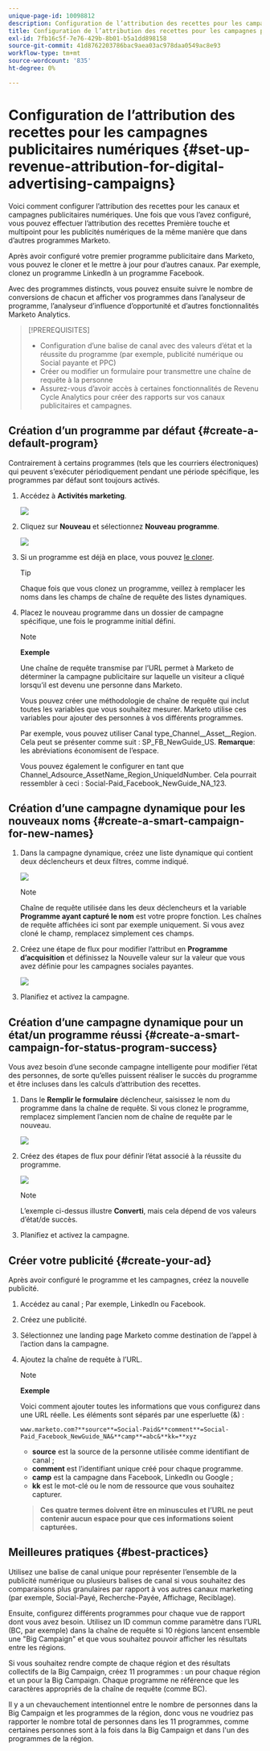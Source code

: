 ```yaml
---
unique-page-id: 10098812
description: Configuration de l’attribution des recettes pour les campagnes publicitaires numériques - Documents Marketo - Documentation du produit
title: Configuration de l’attribution des recettes pour les campagnes publicitaires numériques
exl-id: 7fb16c5f-7e76-429b-8b01-b5a1dd898158
source-git-commit: 41d8762203786bac9aea03ac978daa0549ac8e93
workflow-type: tm+mt
source-wordcount: '835'
ht-degree: 0%

---
```


# Configuration de l’attribution des recettes pour les campagnes publicitaires numériques {#set-up-revenue-attribution-for-digital-advertising-campaigns}

Voici comment configurer l’attribution des recettes pour les canaux et campagnes publicitaires numériques. Une fois que vous l’avez configuré, vous pouvez effectuer l’attribution des recettes Première touche et multipoint pour les publicités numériques de la même manière que dans d’autres programmes Marketo.

Après avoir configuré votre premier programme publicitaire dans Marketo, vous pouvez le cloner et le mettre à jour pour d’autres canaux. Par exemple, clonez un programme LinkedIn à un programme Facebook.

Avec des programmes distincts, vous pouvez ensuite suivre le nombre de conversions de chacun et afficher vos programmes dans l’analyseur de programme, l’analyseur d’influence d’opportunité et d’autres fonctionnalités Marketo Analytics.

>[!PREREQUISITES]
>
>* Configuration d’une balise de canal avec des valeurs d’état et la réussite du programme (par exemple, publicité numérique ou Social payante et PPC)
>* Créer ou modifier un formulaire pour transmettre une chaîne de requête à la personne
>* Assurez-vous d’avoir accès à certaines fonctionnalités de Revenu Cycle Analytics pour créer des rapports sur vos canaux publicitaires et campagnes.


## Création d’un programme par défaut {#create-a-default-program}

Contrairement à certains programmes (tels que les courriers électroniques) qui peuvent s’exécuter périodiquement pendant une période spécifique, les programmes par défaut sont toujours activés.

1. Accédez à **Activités marketing**.

   ![](assets/login-marketing-activities-5.png)

1. Cliquez sur **Nouveau** et sélectionnez **Nouveau programme**.

   ![](assets/image2016-3-14-15-52-0.png)

1. Si un programme est déjà en place, vous pouvez [le cloner](/help/marketo/product-docs/core-marketo-concepts/programs/working-with-programs/clone-a-program.md).

   >[!TIP]
   >
   >Chaque fois que vous clonez un programme, veillez à remplacer les noms dans les champs de chaîne de requête des listes dynamiques.

1. Placez le nouveau programme dans un dossier de campagne spécifique, une fois le programme initial défini.

   >[!NOTE]
   >
   >**Exemple**
   >
   >Une chaîne de requête transmise par l’URL permet à Marketo de déterminer la campagne publicitaire sur laquelle un visiteur a cliqué lorsqu’il est devenu une personne dans Marketo.
   >
   >Vous pouvez créer une méthodologie de chaîne de requête qui inclut toutes les variables que vous souhaitez mesurer. Marketo utilise ces variables pour ajouter des personnes à vos différents programmes.
   >
   >Par exemple, vous pouvez utiliser Canal type_Channel__Asset__Region. Cela peut se présenter comme suit : SP_FB_NewGuide_US. **Remarque**: les abréviations économisent de l’espace.
   >
   >Vous pouvez également le configurer en tant que Channel_Adsource_AssetName_Region_UniqueIdNumber. Cela pourrait ressembler à ceci : Social-Paid_Facebook_NewGuide_NA_123.

## Création d’une campagne dynamique pour les nouveaux noms {#create-a-smart-campaign-for-new-names}

1. Dans la campagne dynamique, créez une liste dynamique qui contient deux déclencheurs et deux filtres, comme indiqué.

   ![](assets/image2016-3-23-13-3a59-3a24.png)

   >[!NOTE]
   >
   >Chaîne de requête utilisée dans les deux déclencheurs et la variable **Programme ayant capturé le nom** est votre propre fonction. Les chaînes de requête affichées ici sont par exemple uniquement. Si vous avez cloné le champ, remplacez simplement ces champs.

1. Créez une étape de flux pour modifier l’attribut en **Programme d’acquisition** et définissez la Nouvelle valeur sur la valeur que vous avez définie pour les campagnes sociales payantes.

   ![](assets/image2016-3-14-14-3a58-3a6.png)

1. Planifiez et activez la campagne.

## Création d’une campagne dynamique pour un état/un programme réussi {#create-a-smart-campaign-for-status-program-success}

Vous avez besoin d’une seconde campagne intelligente pour modifier l’état des personnes, de sorte qu’elles puissent réaliser le succès du programme et être incluses dans les calculs d’attribution des recettes.

1. Dans le **Remplir le formulaire** déclencheur, saisissez le nom du programme dans la chaîne de requête. Si vous clonez le programme, remplacez simplement l’ancien nom de chaîne de requête par le nouveau.

   ![](assets/image2016-3-23-14-3a7-3a20.png)

1. Créez des étapes de flux pour définir l’état associé à la réussite du programme.

   ![](assets/image2016-3-14-15-3a9-3a29.png)

   >[!NOTE]
   >
   >L’exemple ci-dessus illustre **Converti**, mais cela dépend de vos valeurs d’état/de succès.

1. Planifiez et activez la campagne.

## Créer votre publicité {#create-your-ad}

Après avoir configuré le programme et les campagnes, créez la nouvelle publicité.

1. Accédez au canal ; Par exemple, LinkedIn ou Facebook.
1. Créez une publicité.
1. Sélectionnez une landing page Marketo comme destination de l’appel à l’action dans la campagne.
1. Ajoutez la chaîne de requête à l’URL.

   >[!NOTE]
   >
   >**Exemple**
   >
   >Voici comment ajouter toutes les informations que vous configurez dans une URL réelle. Les éléments sont séparés par une esperluette (&amp;) :
   >
   >`www.marketo.com?**source**=Social-Paid&**comment**=Social-Paid_Facebook_NewGuide_NA&**camp**=abc&**kk=**xyz`
   >
   >* **source** est la source de la personne utilisée comme identifiant de canal ;
   >* **comment** est l’identifiant unique créé pour chaque programme.
   >* **camp** est la campagne dans Facebook, LinkedIn ou Google ;
   >* **kk** est le mot-clé ou le nom de ressource que vous souhaitez capturer.

   >
   >**Ces quatre termes doivent être en minuscules et l’URL ne peut contenir aucun espace pour que ces informations soient capturées.**

## Meilleures pratiques {#best-practices}

Utilisez une balise de canal unique pour représenter l’ensemble de la publicité numérique ou plusieurs balises de canal si vous souhaitez des comparaisons plus granulaires par rapport à vos autres canaux marketing (par exemple, Social-Payé, Recherche-Payée, Affichage, Reciblage).

Ensuite, configurez différents programmes pour chaque vue de rapport dont vous avez besoin. Utilisez un ID commun comme paramètre dans l’URL (BC, par exemple) dans la chaîne de requête si 10 régions lancent ensemble une &quot;Big Campaign&quot; et que vous souhaitez pouvoir afficher les résultats entre les régions.

Si vous souhaitez rendre compte de chaque région et des résultats collectifs de la Big Campaign, créez 11 programmes : un pour chaque région et un pour la Big Campaign. Chaque programme ne référence que les caractères appropriés de la chaîne de requête (comme BC).

Il y a un chevauchement intentionnel entre le nombre de personnes dans la Big Campaign et les programmes de la région, donc vous ne voudriez pas rapporter le nombre total de personnes dans les 11 programmes, comme certaines personnes sont à la fois dans la Big Campaign et dans l&#39;un des programmes de la région.
